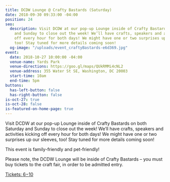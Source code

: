 ```yaml
---
title: DCDW Lounge @ Crafty Bastards (Saturday)
date: 2018-09-30 09:33:00 -04:00
position: 24
seo:
  description: Visit DCDW at our pop-up Lounge inside of Crafty Bastards on both Saturday
    and Sunday to close out the week! We’ll have crafts, speakers and activities kicking
    off every hour for both days! We might have one or two surprises up our sleeves,
    too! Stay tuned for more details coming soon!
  og-image: "/uploads/event_craftyBastards-e6d369.jpg"
event:
  date: 2018-10-27 10:00:00 -04:00
  venue-name: Yards Park
  venue-directions: https://goo.gl/maps/QUkRMMi4cNL2
  venue-address: 355 Water St SE, Washington, DC 20003
  start-time: 10am
  end-time: 5pm
buttons:
  has-left-button: false
  has-right-button: false
is-oct-27: true
is-oct-28: false
is-featured-on-home-page: true
---
```


Visit DCDW at our pop-up Lounge inside of Crafty Bastards on both Saturday and Sunday to close out the week! We’ll have crafts, speakers and activities kicking off every hour for both days! We might have one or two surprises up our sleeves, too! Stay tuned for more details coming soon!

This event is family-friendly and pet-friendly! 

Please note, the DCDW Lounge will be inside of Crafty Bastards – you must buy tickets to the craft fair, in order to be admitted entry.

[Tickets: $6-$10](https://www.bigtickets.com/event/details/?d1=wcp&d2=15th-annual-crafty-bastards-arts--crafts-fair-)